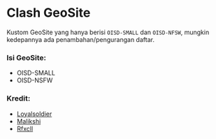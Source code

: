 # Clash GeoSite

Kustom GeoSite yang hanya berisi `OISD-SMALL` dan `OISD-NFSW`, mungkin kedepannya ada penambahan/pengurangan daftar.

### Isi GeoSite:
- OISD-SMALL
- OISD-NSFW

### Kredit:
- [Loyalsoldier](https://github.com/Loyalsoldier/v2ray-rules-dat)
- [Malikshi](https://github.com/malikshi/v2ray-rules-dat)
- [Rfxcll](https://github.com/rfxcll/v2ray-rules-dat)
